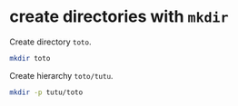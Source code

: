# create directories with `mkdir`

Create directory `toto`.

```bash
mkdir toto
```

Create hierarchy `toto/tutu`.

```bash
mkdir -p tutu/toto
```

